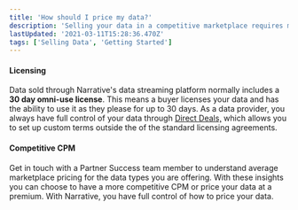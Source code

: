 ```yaml
---
title: 'How should I price my data?'
description: 'Selling your data in a competitive marketplace requires making the appropriate decisions in how to price your data.'
lastUpdated: '2021-03-11T15:28:36.470Z'
tags: ['Selling Data', 'Getting Started']
---
```

#### Licensing

Data sold through Narrative's data streaming platform normally includes a **30 day omni-use license**. This means a buyer licenses your data and has the ability to use it as they please for up to 30 days. As a data provider, you always have full control of your data through [Direct Deals,](https://kb.narrative.io/what-are-direct-deals) which allows you to set up custom terms outside the of the standard licensing agreements.

#### Competitive CPM

Get in touch with a Partner Success team member to understand average marketplace pricing for the data types you are offering. With these insights you can choose to have a more competitive CPM or price your data at a premium. With Narrative, you have full control of how to price your data.
